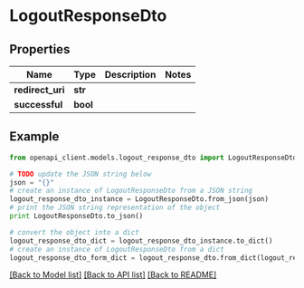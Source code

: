 # LogoutResponseDto


## Properties

Name | Type | Description | Notes
------------ | ------------- | ------------- | -------------
**redirect_uri** | **str** |  | 
**successful** | **bool** |  | 

## Example

```python
from openapi_client.models.logout_response_dto import LogoutResponseDto

# TODO update the JSON string below
json = "{}"
# create an instance of LogoutResponseDto from a JSON string
logout_response_dto_instance = LogoutResponseDto.from_json(json)
# print the JSON string representation of the object
print LogoutResponseDto.to_json()

# convert the object into a dict
logout_response_dto_dict = logout_response_dto_instance.to_dict()
# create an instance of LogoutResponseDto from a dict
logout_response_dto_form_dict = logout_response_dto.from_dict(logout_response_dto_dict)
```
[[Back to Model list]](../README.md#documentation-for-models) [[Back to API list]](../README.md#documentation-for-api-endpoints) [[Back to README]](../README.md)


